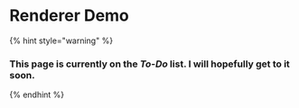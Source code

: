 # Renderer Demo

{% hint style="warning" %}
### This page is currently on the _To-Do_ list. I will hopefully get to it soon.
{% endhint %}
